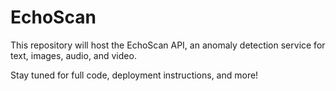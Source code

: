 # EchoScan

This repository will host the EchoScan API, an anomaly detection service for text, images, audio, and video.

Stay tuned for full code, deployment instructions, and more!
